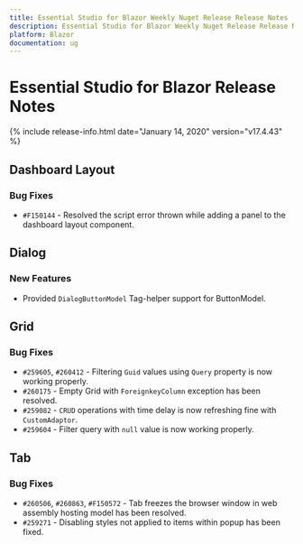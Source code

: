```yaml
---
title: Essential Studio for Blazor Weekly Nuget Release Release Notes  
description: Essential Studio for Blazor Weekly Nuget Release Release Notes  
platform: Blazor
documentation: ug
---
```


# Essential Studio for Blazor  Release Notes  

{% include release-info.html date="January 14, 2020"  version="v17.4.43" %} 


## Dashboard Layout

### Bug Fixes

- `#F150144` - Resolved the script error thrown while adding a panel to the dashboard layout component.

## Dialog

### New Features

- Provided `DialogButtonModel` Tag-helper support for ButtonModel.

## Grid

### Bug Fixes

- `#259605`, `#260412` - Filtering `Guid` values using `Query` property is now working properly.
- `#260175` - Empty Grid with `ForeignkeyColumn` exception has been resolved.
- `#259082` - `CRUD` operations with time delay is now refreshing fine with `CustomAdaptor`.
- `#259604` - Filter query with `null` value is now working properly.

## Tab

### Bug Fixes

- `#260506`, `#260863`, `#F150572` - Tab freezes the browser window in web assembly hosting model has been resolved.
- `#259271` - Disabling styles not applied to items within popup has been fixed.